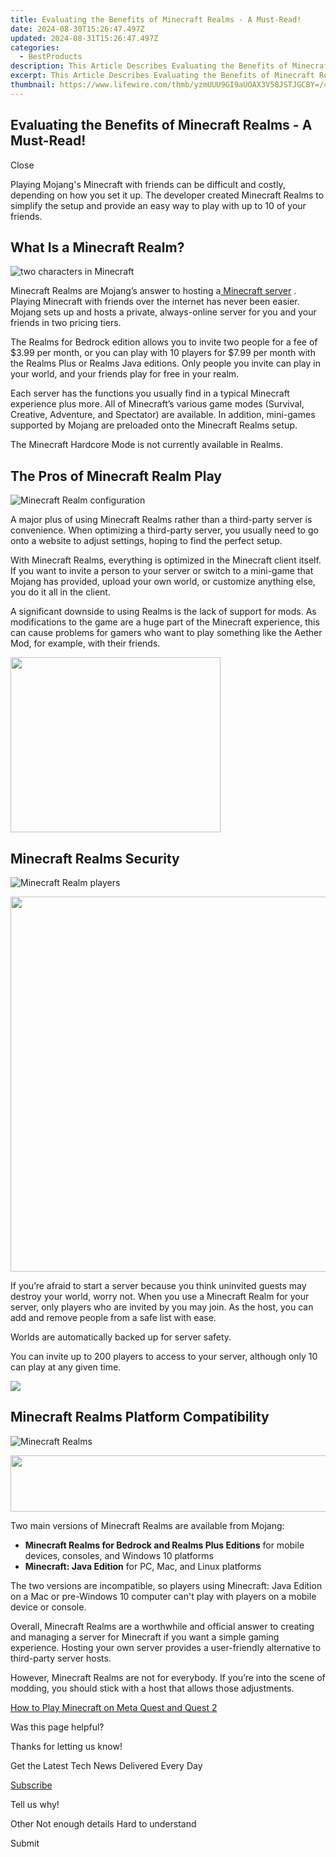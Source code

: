 ```yaml
---
title: Evaluating the Benefits of Minecraft Realms - A Must-Read!
date: 2024-08-30T15:26:47.497Z
updated: 2024-08-31T15:26:47.497Z
categories:
  - BestProducts
description: This Article Describes Evaluating the Benefits of Minecraft Realms - A Must-Read!
excerpt: This Article Describes Evaluating the Benefits of Minecraft Realms - A Must-Read!
thumbnail: https://www.lifewire.com/thmb/yzmUUU9GI9aUOAX3V58JSTJGCBY=/400x300/filters:no_upscale():max_bytes(150000):strip_icc():format(webp)/minecraft-logo-02e2cc677b49477a966142b0850f0a38.jpg
---
```


## Evaluating the Benefits of Minecraft Realms - A Must-Read!

Close 

 Playing Mojang's Minecraft with friends can be difficult and costly, depending on how you set it up. The developer created Minecraft Realms to simplify the setup and provide an easy way to play with up to 10 of your friends.

##  What Is a Minecraft Realm? 

![two characters in Minecraft](https://www.lifewire.com/thmb/P05S4YZ1tcw8pxKLEbYspbl7H2w=/1500x0/filters:no_upscale():max_bytes(150000):strip_icc():format(webp)/Server6-56a61d0c5f9b58b7d0dffd58.png) 

 Minecraft Realms are Mojang’s answer to hosting a[ Minecraft server](https://www.lifewire.com/how-to-create-a-minecraft-server-4173678) . Playing Minecraft with friends over the internet has never been easier. Mojang sets up and hosts a private, always-online server for you and your friends in two pricing tiers.

 The Realms for Bedrock edition allows you to invite two people for a fee of $3.99 per month, or you can play with 10 players for $7.99 per month with the Realms Plus or Realms Java editions. Only people you invite can play in your world, and your friends play for free in your realm.

 Each server has the functions you usually find in a typical Minecraft experience plus more. All of Minecraft’s various game modes (Survival, Creative, Adventure, and Spectator) are available. In addition, mini-games supported by Mojang are preloaded onto the Minecraft Realms setup.

The Minecraft Hardcore Mode is not currently available in Realms.

##  The Pros of Minecraft Realm Play 

![Minecraft Realm configuration](https://www.lifewire.com/thmb/a-BP4qVz4mNrbFTO-LYAjQ1nfz0=/1500x0/filters:no_upscale():max_bytes(150000):strip_icc():format(webp)/2016-01-21_11.18.30-56a105135f9b58eba4b6b7ff.png) 

 A major plus of using Minecraft Realms rather than a third-party server is convenience. When optimizing a third-party server, you usually need to go onto a website to adjust settings, hoping to find the perfect setup.

 With Minecraft Realms, everything is optimized in the Minecraft client itself. If you want to invite a person to your server or switch to a mini-game that Mojang has provided, upload your own world, or customize anything else, you do it all in the client.

 A significant downside to using Realms is the lack of support for mods. As modifications to the game are a huge part of the Minecraft experience, this can cause problems for gamers who want to play something like the Aether Mod, for example, with their friends.

<!-- affiliate ads begin -->
<a href="https://laganoo.pxf.io/c/5597632/1657397/16446" target="_top" id="1657397"><img src="//a.impactradius-go.com/display-ad/16446-1657397" border="0" alt="" width="336" height="280"/></a><img height="0" width="0" src="https://imp.pxf.io/i/5597632/1657397/16446" style="position:absolute;visibility:hidden;" border="0" />
<!-- affiliate ads end -->
## Minecraft Realms Security 

![Minecraft Realm players](https://www.lifewire.com/thmb/BBtJsTc1R8fi-6MZFILwp_1iX1I=/1500x0/filters:no_upscale():max_bytes(150000):strip_icc():format(webp)/2016-01-21_11.20.12-56a105613df78cafdaa7f538.png) 

<!-- affiliate ads begin -->
<a href="https://appsumo.8odi.net/c/5597632/2068407/7443" target="_top" id="2068407"><img src="//a.impactradius-go.com/display-ad/7443-2068407" border="0" alt="" width="1200" height="600"/></a><img height="0" width="0" src="https://appsumo.8odi.net/i/5597632/2068407/7443" style="position:absolute;visibility:hidden;" border="0" />
<!-- affiliate ads end -->
 If you’re afraid to start a server because you think uninvited guests may destroy your world, worry not. When you use a Minecraft Realm for your server, only players who are invited by you may join. As the host, you can add and remove people from a safe list with ease.

 Worlds are automatically backed up for server safety.

 You can invite up to 200 players to access to your server, although only 10 can play at any given time.

<!-- affiliate ads begin -->
<a href="https://secure.2checkout.com/order/checkout.php?PRODS=45152835&QTY=1&AFFILIATE=108875&CART=1"><img src="https://download.terabyteunlimited.com/banners/ad_800x450_d.jpg" border="0"></a>
<!-- affiliate ads end -->
##  Minecraft Realms Platform Compatibility 

![Minecraft Realms](https://www.lifewire.com/thmb/KCWM3PX3NNrfwrthT75NIHTFeXQ=/1500x0/filters:no_upscale():max_bytes(150000):strip_icc():format(webp)/maxresdefault-58f59dd15f9b581d594177e9.jpg) 

<!-- affiliate ads begin -->
<a href="https://mindmanager.sjv.io/c/5597632/1787667/20231" target="_top" id="1787667"><img src="//a.impactradius-go.com/display-ad/20231-1787667" border="0" alt="" width="728" height="90"/></a><img height="0" width="0" src="https://imp.pxf.io/i/5597632/1787667/20231" style="position:absolute;visibility:hidden;" border="0" />
<!-- affiliate ads end -->
 Two main versions of Minecraft Realms are available from Mojang:

* **Minecraft Realms for Bedrock and Realms Plus Editions** for mobile devices, consoles, and Windows 10 platforms
* **Minecraft: Java Edition** for PC, Mac, and Linux platforms

 The two versions are incompatible, so players using Minecraft: Java Edition on a Mac or pre-Windows 10 computer can't play with players on a mobile device or console.

 Overall, Minecraft Realms are a worthwhile and official answer to creating and managing a server for Minecraft if you want a simple gaming experience. Hosting your own server provides a user-friendly alternative to third-party server hosts.

 However, Minecraft Realms are not for everybody. If you’re into the scene of modding, you should stick with a host that allows those adjustments.

[  How to Play Minecraft on Meta Quest and Quest 2 ](https://www.lifewire.com/play-minecraft-on-oculus-quest-or-quest-2-5114254) 

Was this page helpful?

Thanks for letting us know!

 Get the Latest Tech News Delivered Every Day

[ Subscribe ](https://www.lifewire.com/#) 

Tell us why!

 Other  Not enough details  Hard to understand 

 Submit 

<ins class="adsbygoogle"
     style="display:block"
     data-ad-format="autorelaxed"
     data-ad-client="ca-pub-7571918770474297"
     data-ad-slot="1223367746"></ins>



<ins class="adsbygoogle"
     style="display:block"
     data-ad-client="ca-pub-7571918770474297"
     data-ad-slot="8358498916"
     data-ad-format="auto"
     data-full-width-responsive="true"></ins>


